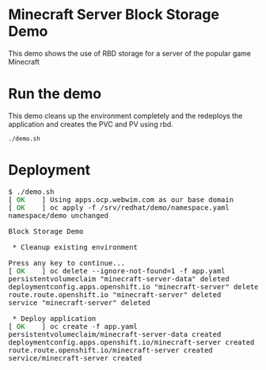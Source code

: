 # Minecraft Server Block Storage Demo
This demo shows the use of RBD storage for a server of the popular game Minecraft

# Run the demo
This demo cleans up the environment completely and the redeploys the application and creates the PVC and PV using rbd.

``./demo.sh``

# Deployment
<pre>
$ ./demo.sh
[ <span style="color:green">OK</span>    ] Using apps.ocp.webwim.com as our base domain
[ <span style="color:green">OK</span>    ] oc apply -f /srv/redhat/demo/namespace.yaml
namespace/demo unchanged

Block Storage Demo

 * Cleanup existing environment

Press any key to continue...
[ <span style="color:green">OK</span>    ] oc delete --ignore-not-found=1 -f app.yaml
persistentvolumeclaim "minecraft-server-data" deleted
deploymentconfig.apps.openshift.io "minecraft-server" deleted
route.route.openshift.io "minecraft-server" deleted
service "minecraft-server" deleted

 * Deploy application
[ <span style="color:green">OK</span>    ] oc create -f app.yaml
persistentvolumeclaim/minecraft-server-data created
deploymentconfig.apps.openshift.io/minecraft-server created
route.route.openshift.io/minecraft-server created
service/minecraft-server created
</pre>
